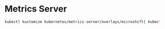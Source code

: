 # Metrics Server

```bash
kubectl kustomize kubernetes/metrics-server/overlays/microshift| kubectl apply -f -
```
